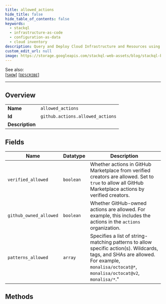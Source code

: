 ```yaml
---
title: allowed_actions
hide_title: false
hide_table_of_contents: false
keywords:
  - stackql
  - infrastructure-as-code
  - configuration-as-data
  - cloud inventory
description: Query and Deploy Cloud Infrastructure and Resources using SQL
custom_edit_url: null
image: https://storage.googleapis.com/stackql-web-assets/blog/stackql-blog-post-featured-image.png
---
```

  
    
See also:   
[[` SHOW `]](/docs/language-spec/show) [[` DESCRIBE `]](/docs/language-spec/describe)  
* * * 
## Overview
<table><tbody>
<tr><td><b>Name</b></td><td><code>allowed_actions</code></td></tr>
<tr><td><b>Id</b></td><td><code>github.actions.allowed_actions</code></td></tr>
<tr><td><b>Description</b></td><td></td></tr>
</tbody></table>

## Fields
| Name | Datatype | Description |
| ---- | -------- | ----------- |
| `verified_allowed` | `boolean` | Whether actions in GitHub Marketplace from verified creators are allowed. Set to `true` to allow all GitHub Marketplace actions by verified creators. |
| `github_owned_allowed` | `boolean` | Whether GitHub-owned actions are allowed. For example, this includes the actions in the `actions` organization. |
| `patterns_allowed` | `array` | Specifies a list of string-matching patterns to allow specific action(s). Wildcards, tags, and SHAs are allowed. For example, `monalisa/octocat@*`, `monalisa/octocat@v2`, `monalisa/*`." |
## Methods
